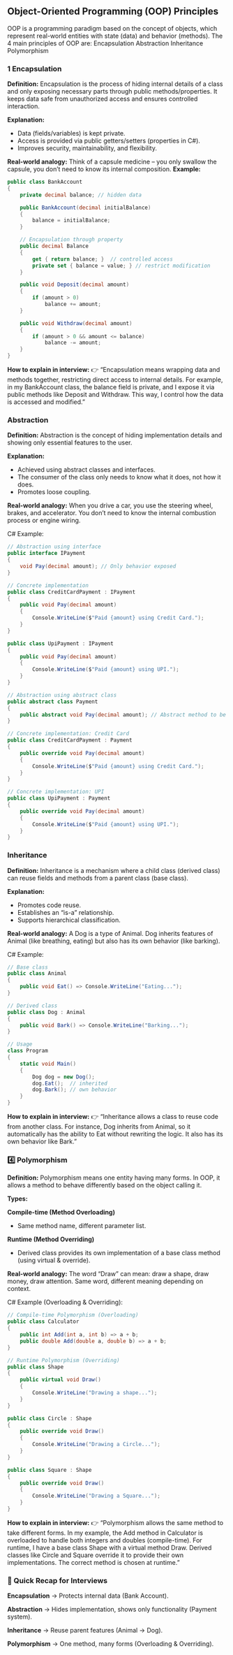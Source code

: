## Object-Oriented Programming (OOP) Principles

OOP is a programming paradigm based on the concept of objects, which represent real-world entities with state (data) and behavior (methods).
The 4 main principles of OOP are:
Encapsulation
Abstraction
Inheritance
Polymorphism

### 1 Encapsulation
**Definition:**
Encapsulation is the process of hiding internal details of a class and only exposing necessary parts through public methods/properties. It keeps data safe from unauthorized access and ensures controlled interaction.

**Explanation:**
- Data (fields/variables) is kept private.
- Access is provided via public getters/setters (properties in C#).
- Improves security, maintainability, and flexibility.

**Real-world analogy:**
Think of a capsule medicine – you only swallow the capsule, you don’t need to know its internal composition.
**Example:**
```csharp
public class BankAccount
{
    private decimal balance; // hidden data

    public BankAccount(decimal initialBalance)
    {
        balance = initialBalance;
    }

    // Encapsulation through property
    public decimal Balance
    {
        get { return balance; }  // controlled access
        private set { balance = value; } // restrict modification
    }

    public void Deposit(decimal amount)
    {
        if (amount > 0)
            balance += amount;
    }

    public void Withdraw(decimal amount)
    {
        if (amount > 0 && amount <= balance)
            balance -= amount;
    }
}
```
**How to explain in interview:**
👉 “Encapsulation means wrapping data and methods together, restricting direct access to internal details. For example, in my BankAccount class, the balance field is private, and I expose it via public methods like Deposit and Withdraw. This way, I control how the data is accessed and modified.”

### Abstraction
**Definition:**
Abstraction is the concept of hiding implementation details and showing only essential features to the user.

**Explanation:**
- Achieved using abstract classes and interfaces.
- The consumer of the class only needs to know what it does, not how it does.
- Promotes loose coupling.

**Real-world analogy:**
When you drive a car, you use the steering wheel, brakes, and accelerator. You don’t need to know the internal combustion process or engine wiring.

C# Example:
```cs
// Abstraction using interface
public interface IPayment
{
    void Pay(decimal amount); // Only behavior exposed
}

// Concrete implementation
public class CreditCardPayment : IPayment
{
    public void Pay(decimal amount)
    {
        Console.WriteLine($"Paid {amount} using Credit Card.");
    }
}

public class UpiPayment : IPayment
{
    public void Pay(decimal amount)
    {
        Console.WriteLine($"Paid {amount} using UPI.");
    }
}

// Abstraction using abstract class
public abstract class Payment
{
    public abstract void Pay(decimal amount); // Abstract method to be implemented by subclasses
}

// Concrete implementation: Credit Card
public class CreditCardPayment : Payment
{
    public override void Pay(decimal amount)
    {
        Console.WriteLine($"Paid {amount} using Credit Card.");
    }
}

// Concrete implementation: UPI
public class UpiPayment : Payment
{
    public override void Pay(decimal amount)
    {
        Console.WriteLine($"Paid {amount} using UPI.");
    }
}

```
### Inheritance

**Definition:** Inheritance is a mechanism where a child class (derived class) can reuse fields and methods from a parent class (base class).

**Explanation:**

- Promotes code reuse.
- Establishes an “is-a” relationship.
- Supports hierarchical classification.

**Real-world analogy:**
A Dog is a type of Animal. Dog inherits features of Animal (like breathing, eating) but also has its own behavior (like barking).

C# Example:
```cs
// Base class
public class Animal
{
    public void Eat() => Console.WriteLine("Eating...");
}

// Derived class
public class Dog : Animal
{
    public void Bark() => Console.WriteLine("Barking...");
}

// Usage
class Program
{
    static void Main()
    {
        Dog dog = new Dog();
        dog.Eat();  // inherited
        dog.Bark(); // own behavior
    }
}
```
**How to explain in interview:**
👉 “Inheritance allows a class to reuse code from another class. For instance, Dog inherits from Animal, so it automatically has the ability to Eat without rewriting the logic. It also has its own behavior like Bark.”

### 4️⃣ Polymorphism

**Definition:** Polymorphism means one entity having many forms. In OOP, it allows a method to behave differently based on the object calling it.

**Types:**

**Compile-time (Method Overloading)**
- Same method name, different parameter list.

**Runtime (Method Overriding)**
- Derived class provides its own implementation of a base class method (using virtual & override).

**Real-world analogy:**
The word “Draw” can mean: draw a shape, draw money, draw attention. Same word, different meaning depending on context.

C# Example (Overloading & Overriding):
```cs
// Compile-time Polymorphism (Overloading)
public class Calculator
{
    public int Add(int a, int b) => a + b;
    public double Add(double a, double b) => a + b;
}

// Runtime Polymorphism (Overriding)
public class Shape
{
    public virtual void Draw()
    {
        Console.WriteLine("Drawing a shape...");
    }
}

public class Circle : Shape
{
    public override void Draw()
    {
        Console.WriteLine("Drawing a Circle...");
    }
}

public class Square : Shape
{
    public override void Draw()
    {
        Console.WriteLine("Drawing a Square...");
    }
}

```

**How to explain in interview:**
👉 “Polymorphism allows the same method to take different forms. In my example, the Add method in Calculator is overloaded to handle both integers and doubles (compile-time). For runtime, I have a base class Shape with a virtual method Draw. Derived classes like Circle and Square override it to provide their own implementations. The correct method is chosen at runtime.”

### 🎯 Quick Recap for Interviews

**Encapsulation** → Protects internal data (Bank Account).

**Abstraction** → Hides implementation, shows only functionality (Payment system).

**Inheritance** → Reuse parent features (Animal → Dog).

**Polymorphism** → One method, many forms (Overloading & Overriding).